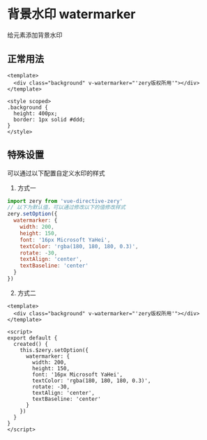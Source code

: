 # 背景水印 watermarker
给元素添加背景水印
## 正常用法
```vue
<template>
  <div class="background" v-watermarker="'zery版权所用'"></div>
</template>

<style scoped>
.background {
  height: 400px;
  border: 1px solid #ddd;
}
</style>
```
<template>
  <div class="background" v-watermarker="'zery版权所用'"></div>
</template>

<style scoped>
.background {
  height: 400px;
  border: 1px solid #ddd;
}
</style>

## 特殊设置
可以通过以下配置自定义水印的样式
1. 方式一
```javascript
import zery from 'vue-directive-zery'
// 以下为默认值，可以通过修改以下的值修改样式
zery.setOption({
  watermarker: {
    width: 200,
    height: 150,
    font: '16px Microsoft YaHei',
    textColor: 'rgba(180, 180, 180, 0.3)',
    rotate: -30,
    textAlign: 'center',
    textBaseline: 'center'
  }
})
```
2. 方式二
```vue
<template>
  <div class="background" v-watermarker="'zery版权所用'"></div>
</template>

<script>
export default {
  created() {
    this.$zery.setOption({
      watermarker: {
        width: 200,
        height: 150,
        font: '16px Microsoft YaHei',
        textColor: 'rgba(180, 180, 180, 0.3)',
        rotate: -30,
        textAlign: 'center',
        textBaseline: 'center'
      }
    })
  }
}
</script>
```
